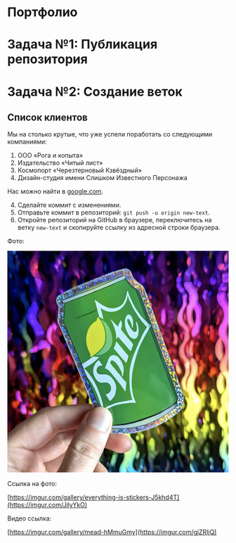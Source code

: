 # Портфолио

# Задача №1: Публикация репозитория

# Задача №2: Создание веток

## Список клиентов
Мы на столько крутые, что уже успели поработать со следующими компаниями:

1. ООО «Рога и копыта»
2. Издательство «Читый лист»
3. Космопорт «Черезтерновый Кзвёздный»
4. Дизайн-студия имени Слишком Известного Персонажа
   
Нас можно найти в <u>[google.com](https://google.com)</u>.

4. Сделайте коммит с изменениями.
5. Отправьте коммит в репозиторий: ```git push -u origin new-text```.
6. Откройте репозиторий на GitHub в браузере, переключитесь на ветку ```new-text``` и скопируйте ссылку из адресной строки браузера.

Фото: 

![](sprait.png)

Ссылка на фото:

[https://imgur.com/gallery/everything-is-stickers-J5khd4T](https://imgur.com/JilyYkO)

Видео ссылка:

[https://imgur.com/gallery/mead-hMmuGmy](https://imgur.com/gjZRIjQ)
